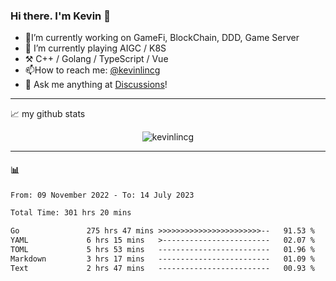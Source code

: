 ### Hi there. I'm Kevin 👋

- 🔭I’m currently working on GameFi, BlockChain, DDD, Game Server
- 🌱 I’m currently playing AIGC / K8S
-   :hammer_and_pick: C++ / Golang / TypeScript / Vue
- 📫How to reach me: [@kevinlincg](https://twitter.com/kevinlincg) 
-   :thought_balloon: Ask me anything at [Discussions](https://github.com/kevinlincg/kevinlincg/discussions/new)!

---

📈 my github stats

<p align="center"> <img src="https://github-readme-stats-ouuan.vercel.app/api?username=kevinlincg&theme=dark&show_icons=true&count_private=true" alt="kevinlincg" />

---

#### :bar_chart: 

<!--START_SECTION:waka-->

```txt
From: 09 November 2022 - To: 14 July 2023

Total Time: 301 hrs 20 mins

Go               275 hrs 47 mins >>>>>>>>>>>>>>>>>>>>>>>--   91.53 %
YAML             6 hrs 15 mins   >------------------------   02.07 %
TOML             5 hrs 53 mins   -------------------------   01.96 %
Markdown         3 hrs 17 mins   -------------------------   01.09 %
Text             2 hrs 47 mins   -------------------------   00.93 %
```

<!--END_SECTION:waka-->
